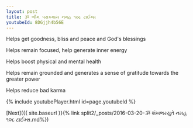 ```yaml
---
layout: post
title: ૐ ભીમ પરાક્રમાય નમહ ૧૦૮ ટાઈમ્સ
youtubeId: 8DGjjh4b56E
---
```

 
 
Helps get goodness, bliss and peace and God's blessings
 
Helps remain focused, help generate inner energy 
 
Helps boost physical and mental health 
 
Helps remain grounded and generates a sense of gratitude towards the greater power 
 
Helps reduce bad karma
 
 
 
 


{% include youtubePlayer.html id=page.youtubeId %}
 
[Next]({{ site.baseurl }}{% link  split2/_posts/2016-03-20-ૐ શંખભરયુતે નમહ ૧૦૮ ટાઈમ્સ.md%})
 
